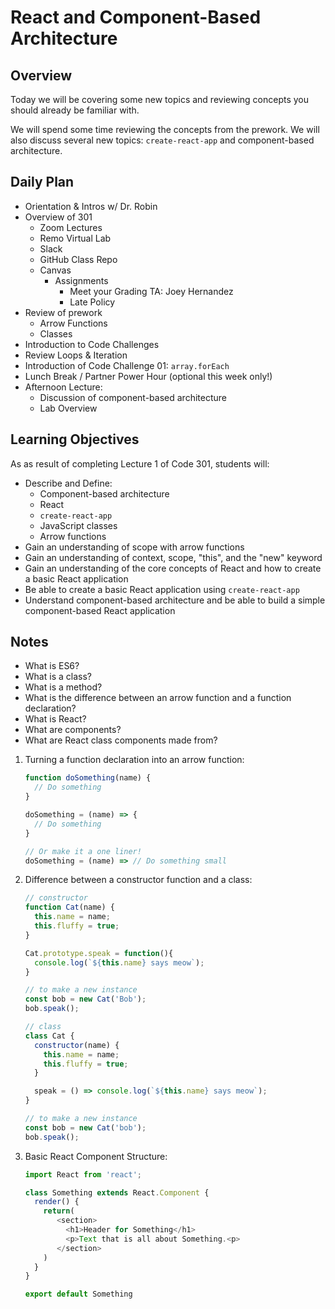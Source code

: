 # React and Component-Based Architecture

## Overview

Today we will be covering some new topics and reviewing concepts you should already be familiar with.

We will spend some time reviewing the concepts from the prework. We will also discuss several new topics: `create-react-app` and component-based architecture.

## Daily Plan

- Orientation & Intros w/ Dr. Robin
- Overview of 301
  - Zoom Lectures
  - Remo Virtual Lab
  - Slack
  - GitHub Class Repo
  - Canvas
    - Assignments
      - Meet your Grading TA: Joey Hernandez
      - Late Policy
- Review of prework
  - Arrow Functions
  - Classes
- Introduction to Code Challenges
- Review Loops & Iteration
- Introduction of Code Challenge 01: `array.forEach`
- Lunch Break / Partner Power Hour (optional this week only!)
- Afternoon Lecture:
  - Discussion of component-based architecture
  - Lab Overview

## Learning Objectives

As as result of completing Lecture 1 of Code 301, students will:

- Describe and Define:
  - Component-based architecture
  - React
  - `create-react-app`
  - JavaScript classes
  - Arrow functions
- Gain an understanding of scope with arrow functions
- Gain an understanding of context, scope, "this", and the "new" keyword
- Gain an understanding of the core concepts of React and how to create a basic React application
- Be able to create a basic React application using `create-react-app`
- Understand component-based architecture and be able to build a simple component-based React application

## Notes

- What is ES6?
- What is a class?
- What is a method?
- What is the difference between an arrow function and a function declaration?
- What is React?
- What are components?
- What are React class components made from?

1. Turning a function declaration into an arrow function:

   ```javascript
   function doSomething(name) {
     // Do something
   }

   doSomething = (name) => {
     // Do something
   }

   // Or make it a one liner!
   doSomething = (name) => // Do something small
   ```

1. Difference between a constructor function and a class:

   ```javascript
   // constructor
   function Cat(name) {
     this.name = name;
     this.fluffy = true;
   }

   Cat.prototype.speak = function(){
     console.log(`${this.name} says meow`);
   }

   // to make a new instance
   const bob = new Cat('Bob');
   bob.speak();

   // class
   class Cat {
     constructor(name) {
       this.name = name;
       this.fluffy = true;
     }

     speak = () => console.log(`${this.name} says meow`);
   }

   // to make a new instance
   const bob = new Cat('bob');
   bob.speak();
   ```

1. Basic React Component Structure:

   ```javascript
   import React from 'react';

   class Something extends React.Component {
     render() {
       return(
          <section>
            <h1>Header for Something</h1>
            <p>Text that is all about Something.<p>
          </section>
       )
     }
   }

   export default Something
   ```
